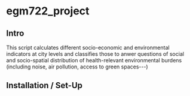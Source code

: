 # egm722_project

## Intro

This script  calculates different socio-economic and environmental indicators at city levels and classifies those to anwer questions of social and socio-spatial distribution of health-relevant environmental burdens (including noise, air pollution, access to green spaces---) 

## Installation / Set-Up

